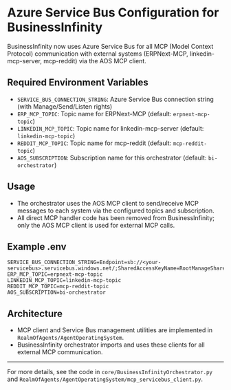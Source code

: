 # Azure Service Bus Configuration for BusinessInfinity

BusinessInfinity now uses Azure Service Bus for all MCP (Model Context Protocol) communication with external systems (ERPNext-MCP, linkedin-mcp-server, mcp-reddit) via the AOS MCP client.

## Required Environment Variables

- `SERVICE_BUS_CONNECTION_STRING`: Azure Service Bus connection string (with Manage/Send/Listen rights)
- `ERP_MCP_TOPIC`: Topic name for ERPNext-MCP (default: `erpnext-mcp-topic`)
- `LINKEDIN_MCP_TOPIC`: Topic name for linkedin-mcp-server (default: `linkedin-mcp-topic`)
- `REDDIT_MCP_TOPIC`: Topic name for mcp-reddit (default: `mcp-reddit-topic`)
- `AOS_SUBSCRIPTION`: Subscription name for this orchestrator (default: `bi-orchestrator`)

## Usage
- The orchestrator uses the AOS MCP client to send/receive MCP messages to each system via the configured topics and subscription.
- All direct MCP handler code has been removed from BusinessInfinity; only the AOS MCP client is used for external MCP calls.

## Example .env
```
SERVICE_BUS_CONNECTION_STRING=Endpoint=sb://<your-servicebus>.servicebus.windows.net/;SharedAccessKeyName=RootManageSharedAccessKey;SharedAccessKey=...
ERP_MCP_TOPIC=erpnext-mcp-topic
LINKEDIN_MCP_TOPIC=linkedin-mcp-topic
REDDIT_MCP_TOPIC=mcp-reddit-topic
AOS_SUBSCRIPTION=bi-orchestrator
```

## Architecture
- MCP client and Service Bus management utilities are implemented in `RealmOfAgents/AgentOperatingSystem`.
- BusinessInfinity orchestrator imports and uses these clients for all external MCP communication.

---

For more details, see the code in `core/BusinessInfinityOrchestrator.py` and `RealmOfAgents/AgentOperatingSystem/mcp_servicebus_client.py`.
